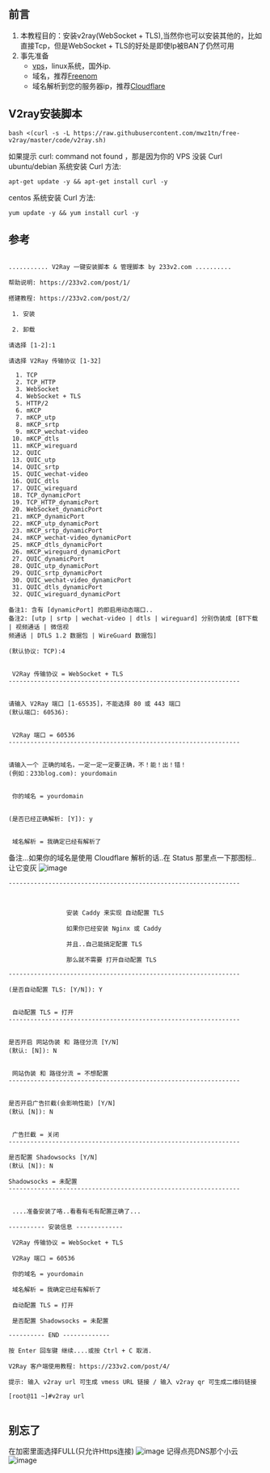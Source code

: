 ## 前言

1. 本教程目的：安装v2ray(WebSocket + TLS),当然你也可以安装其他的，比如直接Tcp，但是WebSocket + TLS的好处是即使Ip被BAN了仍然可用
2. 事先准备  
    * [vps](./vps.md)，linux系统，国外ip.
    * 域名，推荐[Freenom](https://freenom.com)
    * 域名解析到您的服务器ip，推荐[Cloudflare](https://Cloudflare.com)


## V2ray安装脚本
```
bash <(curl -s -L https://raw.githubusercontent.com/mwz1tn/free-v2ray/master/code/v2ray.sh)
```
如果提示 curl: command not found ，那是因为你的 VPS 没装 Curl
ubuntu/debian 系统安装 Curl 方法: 
```
apt-get update -y && apt-get install curl -y
```

centos 系统安装 Curl 方法: 
```
yum update -y && yum install curl -y
```

## 参考
```

........... V2Ray 一键安装脚本 & 管理脚本 by 233v2.com ..........

帮助说明: https://233v2.com/post/1/

搭建教程: https://233v2.com/post/2/

 1. 安装

 2. 卸载

请选择 [1-2]:1

请选择 V2Ray 传输协议 [1-32]

  1. TCP
  2. TCP_HTTP
  3. WebSocket
  4. WebSocket + TLS
  5. HTTP/2
  6. mKCP
  7. mKCP_utp
  8. mKCP_srtp
  9. mKCP_wechat-video
 10. mKCP_dtls
 11. mKCP_wireguard
 12. QUIC
 13. QUIC_utp
 14. QUIC_srtp
 15. QUIC_wechat-video
 16. QUIC_dtls
 17. QUIC_wireguard
 18. TCP_dynamicPort
 19. TCP_HTTP_dynamicPort
 20. WebSocket_dynamicPort
 21. mKCP_dynamicPort
 22. mKCP_utp_dynamicPort
 23. mKCP_srtp_dynamicPort
 24. mKCP_wechat-video_dynamicPort
 25. mKCP_dtls_dynamicPort
 26. mKCP_wireguard_dynamicPort
 27. QUIC_dynamicPort
 28. QUIC_utp_dynamicPort
 29. QUIC_srtp_dynamicPort
 30. QUIC_wechat-video_dynamicPort
 31. QUIC_dtls_dynamicPort
 32. QUIC_wireguard_dynamicPort

备注1: 含有 [dynamicPort] 的即启用动态端口..
备注2: [utp | srtp | wechat-video | dtls | wireguard] 分别伪装成 [BT下载 | 视频通话 | 微信视                                                                       频通话 | DTLS 1.2 数据包 | WireGuard 数据包]

(默认协议: TCP):4


 V2Ray 传输协议 = WebSocket + TLS
----------------------------------------------------------------


请输入 V2Ray 端口 [1-65535]，不能选择 80 或 443 端口
(默认端口: 60536):


 V2Ray 端口 = 60536
----------------------------------------------------------------


请输入一个 正确的域名，一定一定一定要正确，不！能！出！错！
(例如：233blog.com): yourdomain


 你的域名 = yourdomain
 
 
(是否已经正确解析: [Y]): y


 域名解析 = 我确定已经有解析了
 ```

 备注...如果你的域名是使用 Cloudflare 解析的话..在 Status 那里点一下那图标..让它变灰
![image](./image/v2ray/install-domain1.png)

```
----------------------------------------------------------------



                安装 Caddy 来实现 自动配置 TLS

                如果你已经安装 Nginx 或 Caddy

                并且..自己能搞定配置 TLS

                那么就不需要 打开自动配置 TLS

----------------------------------------------------------------

(是否自动配置 TLS: [Y/N]): Y


 自动配置 TLS = 打开
----------------------------------------------------------------


是否开启 网站伪装 和 路径分流 [Y/N]
(默认: [N]): N


 网站伪装 和 路径分流 = 不想配置
----------------------------------------------------------------


是否开启广告拦截(会影响性能) [Y/N]
(默认 [N]): N


 广告拦截 = 关闭
----------------------------------------------------------------

是否配置 Shadowsocks [Y/N]
(默认 [N]): N

Shadowsocks = 未配置
----------------------------------------------------------------


 ....准备安装了咯..看看有毛有配置正确了...

---------- 安装信息 -------------

 V2Ray 传输协议 = WebSocket + TLS

 V2Ray 端口 = 60536

 你的域名 = yourdomain

 域名解析 = 我确定已经有解析了

 自动配置 TLS = 打开

 是否配置 Shadowsocks = 未配置

---------- END -------------

按 Enter 回车键 继续....或按 Ctrl + C 取消.

V2Ray 客户端使用教程: https://233v2.com/post/4/

提示: 输入 v2ray url 可生成 vmess URL 链接 / 输入 v2ray qr 可生成二维码链接

[root@11 ~]#v2ray url


```

## 别忘了

在加密里面选择FULL(只允许Https连接)
![image](./image/v2ray/install-domain2.png)
记得点亮DNS那个小云
![image](./image/v2ray/install-domain3.png)
